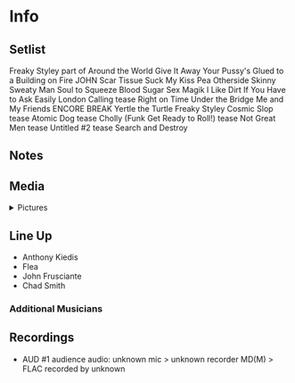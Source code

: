 # Info

## Setlist

Freaky Styley part of
Around the World
Give It Away
Your Pussy's Glued to a Building on Fire JOHN
Scar Tissue
Suck My Kiss
Pea
Otherside
Skinny Sweaty Man
Soul to Squeeze
Blood Sugar Sex Magik
I Like Dirt
If You Have to Ask
Easily
London Calling tease
Right on Time
Under the Bridge
Me and My Friends
ENCORE BREAK
Yertle the Turtle
Freaky Styley
Cosmic Slop tease
Atomic Dog tease
Cholly (Funk Get Ready to Roll!) tease
Not Great Men tease
Untitled #2 tease
Search and Destroy

## Notes

## Media 

<details>
  <summary>Pictures</summary>
  <!--<img alt="Setlist" title="Setlist" src="_.jpg" height="200" />
  <img alt="Clipping" title="Clipping" src="_.jpg" height="200" />
  <img alt="Flyer" title="Flyer" src="_.jpg" height="200" />-->
</details>

## Line Up

* Anthony Kiedis
* Flea
* John Frusciante
* Chad Smith

### Additional Musicians

## Recordings

* AUD #1 audience audio: unknown mic > unknown recorder MD(M) > FLAC recorded by unknown

